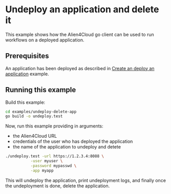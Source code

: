 # Undeploy an application and delete it

This example shows how the Alien4Cloud go client can be used to run workflows
on a deployed application.

## Prerequisites

An application has been deployed as described in [Create an deploy an application](../create-deploy-app/README.md) example.

## Running this example

Build this example:

```bash
cd examples/undeploy-delete-app
go build -o undeploy.test
```

Now, run this example providing in arguments:
* the Alien4Cloud URL
* credentials of the user who has deployed the application
* the name of the application to undeploy and detete

```bash
./undeploy.test -url https://1.2.3.4:8088 \
           -user myuser \
           -password mypasswd \
           -app myapp
```

This will undeploy the application, print undeployment logs,
and finally once the undeployment is done, delete the application.
